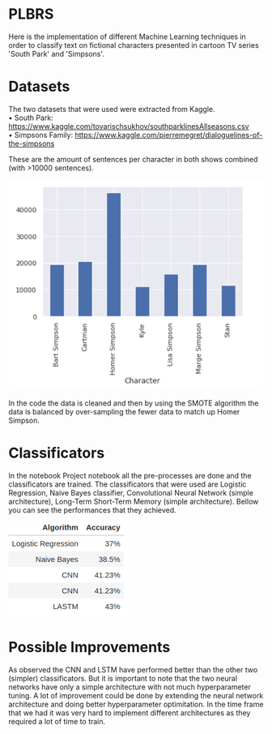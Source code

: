 # PLBRS
Here is the implementation of different Machine Learning techniques in order to classify text on fictional characters presented in cartoon TV series 'South Park' and 'Simpsons'.

# Datasets
The two datasets that were used were extracted from Kaggle. <br />
• South Park: https://www.kaggle.com/tovarischsukhov/southparklinesAllseasons.csv  <br />
• Simpsons Family: https://www.kaggle.com/pierremegret/dialoguelines-of-the-simpsons <br/>

These are the amount of sentences per character in both shows combined (with >10000 sentences).

![alt text](https://github.com/Chimonas/PLBRS/blob/master/images/sentences_per_character.png)

In the code the data is cleaned and then by using the SMOTE algorithm the data is balanced by over-sampling the fewer data to match up Homer Simpson.

# Classificators

In the notebook Project notebook all the pre-processes are done and the classificators are trained. The classificators that were used are Logistic Regression, Naive Bayes classifier, Convolutional Neural Network (simple architecture), Long-Term Short-Term Memory (simple architecture). Bellow you can see the performances that they achieved.

![alt text](https://github.com/Chimonas/PLBRS/blob/master/images/table.png)


# Possible Improvements

As observed the CNN and LSTM have performed better than the other two (simpler) classificators. But it is important to note that the two neural networks have only a simple architecture with not much hyperparameter tuning. A lot of improvement could be done by extending the neural network architecture and doing better hyperparameter optimitation. In the time frame that we had it was very hard to implement different architectures as they required a lot of time to train.
